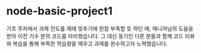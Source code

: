 # node-basic-project1
기초 주차에서 과제 진도를 제때 맞추기에 한참 부족할 듯 하던 때, 매니저님의 도움을 받아 이전 기수 분의 코드를 따라했습니다.
그 대신 동기인 다른 분들과 함께 코드 리뷰와 복습을 통해 부족한 학습량을 메우고 과제를 완수하고자 노력했습니다.
